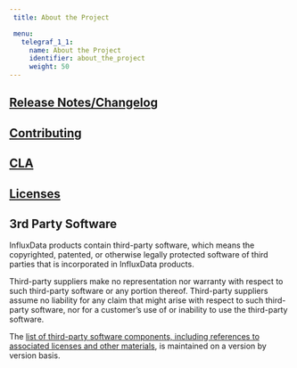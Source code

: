 ```yaml
---
 title: About the Project

 menu:
   telegraf_1_1:
     name: About the Project
     identifier: about_the_project
     weight: 50
---
```

## [Release Notes/Changelog](/telegraf/v1.1/about_the_project/release-notes-changelog/)

## [Contributing](https://github.com/influxdata/telegraf/blob/master/CONTRIBUTING.md)

## [CLA](https://influxdata.com/community/cla/)

## [Licenses](https://github.com/influxdata/telegraf/blob/master/LICENSE)

## <a name="third_party">3rd Party Software</a>
InfluxData products contain third-party software, which means the copyrighted, patented, or otherwise legally protected
software of third parties that is incorporated in InfluxData products.

Third-party suppliers make no representation nor warranty with respect to such third-party software or any portion thereof. 
Third-party suppliers assume no liability for any claim that might arise with respect to such third-party software, nor for a
customer’s use of or inability to use the third-party software. 

The [list of third-party software components, including references to associated licenses and other materials](https://github.com/influxdata/telegraf/blob/release-1.1.0/docs/LICENSE_OF_DEPENDENCIES.md), is maintained on a version by version basis.
